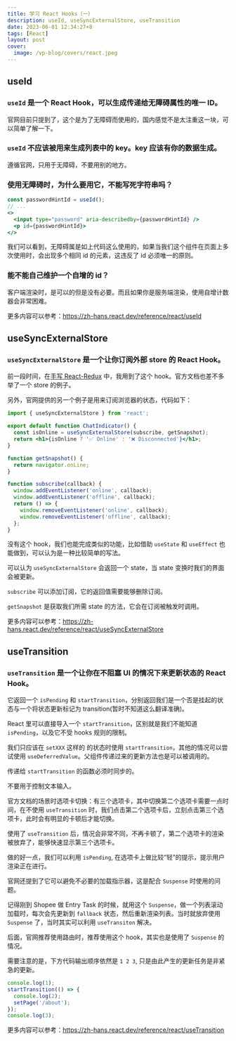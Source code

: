 ```yaml
---
title: 学习 React Hooks（一） 
description: useId, useSyncExternalStore, useTransition
date: 2023-06-01 12:34:27+8
tags: [React]
layout: post
cover:
  image: /vp-blog/covers/react.jpeg
---
```



## useId

### `useId` 是一个 React Hook，可以生成传递给无障碍属性的唯一 ID。

官网目前只提到了，这个是为了无障碍而使用的，国内感觉不是太注重这一块，可以简单了解一下。

### `useId` 不应该被用来生成列表中的 key。key 应该有你的数据生成。

遵循官网，只用于无障碍，不要用别的地方。

### 使用无障碍时，为什么要用它，不能写死字符串吗？

```jsx
const passwordHintId = useId();
// ...
<>
  <input type="password" aria-describedby={passwordHintId} />
  <p id={passwordHintId}>
</>
```

我们可以看到，无障碍属是如上代码这么使用的，如果当我们这个组件在页面上多次使用时，会出现多个相同 id 的元素，这违反了 id 必须唯一的原则。

### 能不能自己维护一个自增的 id？

客户端渲染时，是可以的但是没有必要。而且如果你是服务端渲染，使用自增计数器会非常困难。

更多内容可以参考：https://zh-hans.react.dev/reference/react/useId


## useSyncExternalStore

### `useSyncExternalStore` 是一个让你订阅外部 store 的 React Hook。

前一段时间，在[手写 React-Redux](http://localhost:3000/vp-blog/docs/posts/%E5%AE%9E%E7%8E%B0react-redux.html) 中，我用到了这个 hook。官方文档也差不多举了一个 store 的例子。

另外，官网提供的另一个例子是用来订阅浏览器的状态，代码如下：

```jsx
import { useSyncExternalStore } from 'react';

export default function ChatIndicator() {
  const isOnline = useSyncExternalStore(subscribe, getSnapshot);
  return <h1>{isOnline ? '✅ Online' : '❌ Disconnected'}</h1>;
}

function getSnapshot() {
  return navigator.onLine;
}

function subscribe(callback) {
  window.addEventListener('online', callback);
  window.addEventListener('offline', callback);
  return () => {
    window.removeEventListener('online', callback);
    window.removeEventListener('offline', callback);
  };
}
```

没有这个 hook，我们也能完成类似的功能，比如借助 `useState` 和 `useEffect` 也能做到，可以认为是一种比较简单的写法。

可以认为 `useSyncExternalStore` 会返回一个 state，当 state 变换时我们的界面会被更新。

`subscribe` 可以添加订阅，它的返回值需要能够删除订阅。

`getSnapshot` 是获取我们所需 state 的方法，它会在订阅被触发时调用。

更多内容可以参考：https://zh-hans.react.dev/reference/react/useSyncExternalStore


## useTransition

### `useTransition` 是一个让你在不阻塞 UI 的情况下来更新状态的 React Hook。

它返回一个 `isPending` 和 `startTransition`，分别返回我们是一个否是挂起的状态与一个将状态更新标记为 transition(暂时不知道这么翻译准确)。

React 里可以直接导入一个 `startTransition`，区别就是我们不能知道 `isPending`，以及它不受 hooks 规则的限制。

我们只应该在 `setXXX` 这样的 的状态时使用 `startTransition`，其他的情况可以尝试使用 `useDeferredValue`。父组件传递过来的更新方法也是可以被调用的。

传递给 `startTransition` 的函数必须时同步的。

不要用于控制文本输入。

官方文档的场景时选项卡切换：有三个选项卡，其中切换第二个选项卡需要一点时间，在不使用 `useTransition` 时，我们点击第二个选项卡后，立刻点击第三个选项卡，此时会有明显的卡顿后才能切换。

使用了 `useTransition` 后，情况会非常不同，不再卡顿了，第二个选项卡的渲染被放弃了，能够快速显示第三个选项卡。

做的好一点，我们可以利用 `isPending`, 在选项卡上做比较“轻”的提示，提示用户渲染正在进行。

官网还提到了它可以避免不必要的加载指示器，这是配合 `Suspense` 时使用的问题。

记得刚到 Shopee 做 Entry Task 的时候，就用这个 `Suspense`，做一个列表滚动加载时，每次会先更新到 `fallback` 状态，然后重新渲染列表。当时就放弃使用 `Suspense` 了，当时其实可以利用 `useTransiton` 解决。

后面，官网推荐使用路由时，推荐使用这个 hook，其实也是使用了 `Suspense` 的情况。

需要注意的是，下方代码输出顺序依然是 `1 2 3`, 只是由此产生的更新任务是非紧急的更新。

```jsx
console.log(1);
startTransition(() => {
  console.log(2);
  setPage('/about');
});
console.log(3);
```

更多内容可以参考：https://zh-hans.react.dev/reference/react/useTransition
